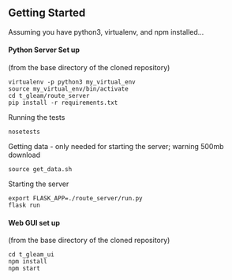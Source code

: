 ## Getting Started

Assuming you have python3, virtualenv, and npm installed...

#### Python Server Set up
(from the base directory of the cloned repository)

```
virtualenv -p python3 my_virtual_env  
source my_virtual_env/bin/activate
cd t_gleam/route_server
pip install -r requirements.txt

```

Running the tests

```
nosetests
```

Getting data - only needed for starting the server; warning 500mb download
```
source get_data.sh
```

Starting the server
```
export FLASK_APP=./route_server/run.py
flask run
```

#### Web GUI set up
(from the base directory of the cloned repository)

```
cd t_gleam_ui
npm install
npm start
```
